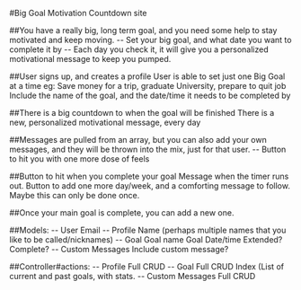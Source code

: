 #Big Goal Motivation Countdown site

##You have a really big, long term goal, and you need some help to stay motivated and keep moving.
	-- Set your big goal, and what date you want to complete it by
	-- Each day you check it, it will give you a personalized motivational message to keep you pumped.

##User signs up, and creates a profile
	User is able to set just one Big Goal at a time
		eg: Save money for a trip, graduate University, prepare to quit job
		Include the name of the goal, and the date/time it needs to be completed by

##There is a big countdown to when the goal will be finished
	There is a new, personalized motivational message, every day

##Messages are pulled from an array, but you can also add your own messages, and they will be thrown into the mix, just for that user.
	-- Button to hit you with one more dose of feels

##Button to hit when you complete your goal
	Message when the timer runs out.
	Button to add one more day/week, and a comforting message to follow.
		Maybe this can only be done once.

##Once your main goal is complete, you can add a new one.

##Models:
	-- User
  	Email
	-- Profile
  	Name (perhaps multiple names that you like to be called/nicknames)
	-- Goal
  	Goal name
  	Goal Date/time
  	Extended?
  	Complete?
	-- Custom Messages
  	Include custom message?

##Controller#actions:
	-- Profile
  	Full CRUD
	-- Goal
  	Full CRUD
  	Index (List of current and past goals, with stats.
	-- Custom Messages
  	Full CRUD